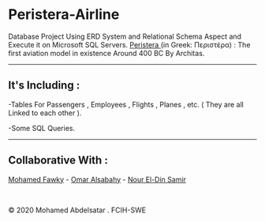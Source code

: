 # Peristera-Airline
<p>Database Project Using ERD System and Relational Schema Aspect and Execute it on Microsoft SQL Servers.
<a href="https://es.wikipedia.org/wiki/Historia_de_la_aviaci%C3%B3n#Antig%C3%BCedad-siglo_XVIII:_Primeros_dise%C3%B1os_y_teor%C3%ADas" target="_blank">Peristera </a>(in Greek: Περιστέρα) : The first aviation model in existence Around 400 BC By Architas. </p>

<hr>

<h2> It's Including : </h2>
<p> -Tables For Passengers , Employees , Flights , Planes , etc. ( They are all Linked to each other ). </p>
<p> -Some SQL Queries. </p>

<hr>

<h2> Collaborative With : </h2>
<p> <a href="https://github.com/mfawky" target="_blank">Mohamed Fawky</a> - <a href="https://github.com/OmarAlsabahy" target="_blank">Omar Alsabahy</a> - <a href="https://github.com/nour-elddine-302" target="_blank">Nour El-Din Samir</a> </p>
<br>
<p> © 2020 Mohamed Abdelsatar . FCIH-SWE </p>
